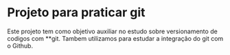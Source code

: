 # Projeto para praticar git
Este projeto tem como objetivo auxiliar no estudo sobre
versionamento de codigos com **git.
Tambem utilizamos para estudar a integração do git com o Github.